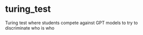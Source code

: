 # turing_test
Turing test where students compete against GPT models to try to discriminate who is who
